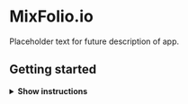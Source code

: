 # MixFolio.io

Placeholder text for future description of app.

## Getting started

<details><summary><b>Show instructions</b></summary>

1. Clone the repository:

   ```sh
   git clone https://github.com/jakebogan01/mixfolio.git
   ```

2. Install dependencies

   ```sh
   npm install
   ```

3. Start Dev Server

   ```sh
    npm run dev
   ```

</details>
